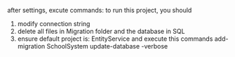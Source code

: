 after settings, excute commands:
to run this project, you should
1. modify connection string
2. delete all files in Migration folder and the database in SQL
3. ensure default project is: EntityService and  execute this commands
add-migration SchoolSystem
update-database -verbose
